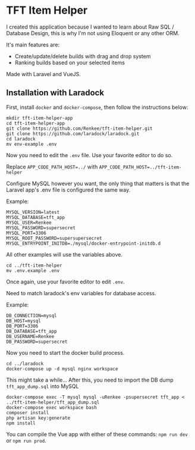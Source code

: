 # TFT Item Helper
I created this application because I wanted to learn about Raw SQL / Database Design, this is why I'm not using Eloquent or any other ORM.

It's main features are:
- Create/update/delete builds with drag and drop system
- Ranking builds based on your selected items

Made with Laravel and VueJS.

## Installation with Laradock
First, install `docker` and `docker-compose`, then follow the instructions below:
```
mkdir tft-item-helper-app
cd tft-item-helper-app
git clone https://github.com/Renkee/tft-item-helper.git
git clone https://github.com/laradock/laradock.git
cd laradock
mv env-example .env
```
Now you need to edit the `.env` file. Use your favorite editor to do so.

Replace `APP_CODE_PATH_HOST=../` with `APP_CODE_PATH_HOST=../tft-item-helper`

Configure MySQL however you want, the only thing that matters is that the Laravel app's .env file is configured the same way.

Example:
```
MYSQL_VERSION=latest
MYSQL_DATABASE=tft_app
MYSQL_USER=Renkee
MYSQL_PASSWORD=supersecret
MYSQL_PORT=3306
MYSQL_ROOT_PASSWORD=supersupersecret
MYSQL_ENTRYPOINT_INITDB=./mysql/docker-entrypoint-initdb.d
```
All other examples will use the variables above.
```
cd ../tft-item-helper
mv .env.example .env
```
Once again, use your favorite editor to edit `.env`.

Need to match laradock's env variables for database access.

Example:
```
DB_CONNECTION=mysql
DB_HOST=mysql
DB_PORT=3306
DB_DATABASE=tft_app
DB_USERNAME=Renkee
DB_PASSWORD=supersecret
```
Now you need to start the docker build process.
```
cd ../laradock
docker-compose up -d mysql nginx workspace
```
This might take a while... After this, you need to import the DB dump `tft_app_dump.sql` into MySQL
```
docker-compose exec -T mysql mysql -uRenkee -psupersecret tft_app < ../tft-item-helper/tft_app_dump.sql
docker-compose exec workspace bash
composer install
php artisan key:generate
npm install
```
You can compile the Vue app with either of these commands: `npm run dev` or `npm run prod`.
